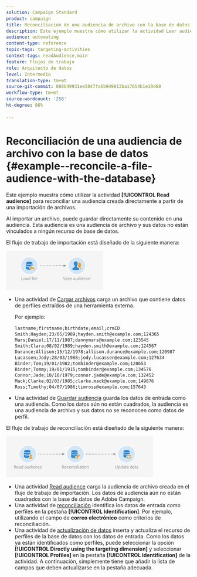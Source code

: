 ```yaml
---
solution: Campaign Standard
product: campaign
title: Reconciliación de una audiencia de archivo con la base de datos
description: Este ejemplo muestra cómo utilizar la actividad Leer audiencia para reconciliar una audiencia creada directamente a partir de una importación de archivos.
audience: automating
content-type: reference
topic-tags: targeting-activities
context-tags: readAudience,main
feature: Flujos de trabajo
role: Arquitecto de datos
level: Intermedio
translation-type: tm+mt
source-git-commit: 088b49931ee5047fa6b949813ba17654b1e10d60
workflow-type: tm+mt
source-wordcount: '258'
ht-degree: 86%

---
```



# Reconciliación de una audiencia de archivo con la base de datos {#example--reconcile-a-file-audience-with-the-database}

Este ejemplo muestra cómo utilizar la actividad **[!UICONTROL Read audience]** para reconciliar una audiencia creada directamente a partir de una importación de archivos.

Al importar un archivo, puede guardar directamente su contenido en una audiencia. Esta audiencia es una audiencia de archivo y sus datos no están vinculados a ningún recurso de base de datos.

El flujo de trabajo de importación está diseñado de la siguiente manera:

![](assets/readaudience_activity_example3.png)

* Una actividad de [Cargar archivos](../../automating/using/load-file.md) carga un archivo que contiene datos de perfiles extraídos de una herramienta externa.

   Por ejemplo:

   ```
   lastname;firstname;birthdate;email;crmID
   Smith;Hayden;23/05/1989;hayden.smith@example.com;124365
   Mars;Daniel;17/11/1987;dannymars@example.com;123545
   Smith;Clara;08/02/1989;hayden.smith@example.com;124567
   Durance;Allison;15/12/1978;allison.durance@example.com;120987
   Lucassen;Jody;28/03/1988;jody.lucassen@example.com;127634
   Binder;Tom;19/01/1982;tombinder@example.com;128653
   Binder;Tommy;19/01/1915;tombinder@example.com;134576
   Connor;Jade;10/10/1979;connor.jade@example.com;132452
   Mack;Clarke;02/03/1985;clarke.mack@example.com;149876
   Ross;Timothy;04/07/1986;timross@example.com;157643
   ```

* Una actividad de [Guardar audiencia](../../automating/using/save-audience.md) guarda los datos de entrada como una audiencia. Como los datos aún no están cuadrados, la audiencia es una audiencia de archivo y sus datos no se reconocen como datos de perfil.

El flujo de trabajo de reconciliación está diseñado de la siguiente manera:

![](assets/readaudience_activity_example2.png)

* Una actividad [Read audience](../../automating/using/read-audience.md) carga la audiencia de archivo creada en el flujo de trabajo de importación. Los datos de audiencia aún no están cuadrados con la base de datos de Adobe Campaign.
* Una actividad de [reconciliación](../../automating/using/reconciliation.md) identifica los datos de entrada como perfiles en la pestaña **[!UICONTROL Identification]**. Por ejemplo, utilizando el campo de **correo electrónico** como criterios de reconciliación.
* Una actividad de [actualización de datos](../../automating/using/update-data.md) inserta y actualiza el recurso de perfiles de la base de datos con los datos de entrada. Como los datos ya están identificados como perfiles, puede seleccionar la opción **[!UICONTROL Directly using the targeting dimension]** y seleccionar **[!UICONTROL Profiles]** en la pestaña **[!UICONTROL Identification]** de la actividad. A continuación, simplemente tiene que añadir la lista de campos que deben actualizarse en la pestaña adecuada.
